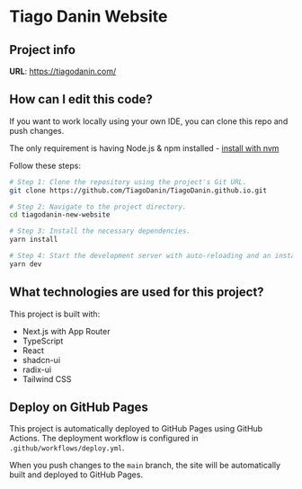 # Tiago Danin Website
## Project info

**URL**: https://tiagodanin.com/

## How can I edit this code?

If you want to work locally using your own IDE, you can clone this repo and push changes.

The only requirement is having Node.js & npm installed - [install with nvm](https://github.com/nvm-sh/nvm#installing-and-updating)

Follow these steps:

```sh
# Step 1: Clone the repository using the project's Git URL.
git clone https://github.com/TiagoDanin/TiagoDanin.github.io.git

# Step 2: Navigate to the project directory.
cd tiagodanin-new-website

# Step 3: Install the necessary dependencies.
yarn install

# Step 4: Start the development server with auto-reloading and an instant preview.
yarn dev
```

## What technologies are used for this project?

This project is built with:

- Next.js with App Router
- TypeScript
- React
- shadcn-ui
- radix-ui
- Tailwind CSS

## Deploy on GitHub Pages

This project is automatically deployed to GitHub Pages using GitHub Actions. The deployment workflow is configured in `.github/workflows/deploy.yml`.

When you push changes to the `main` branch, the site will be automatically built and deployed to GitHub Pages.
